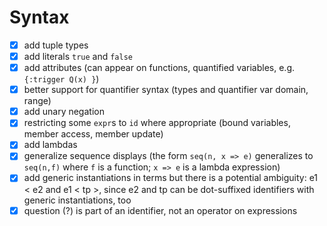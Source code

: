 # Syntax

- [X] add tuple types
- [X] add literals `true` and `false`
- [X] add attributes (can appear on functions, quantified variables, e.g. `{:trigger Q(x) }`)
- [X] better support for quantifier syntax (types and quantifier var domain, range)
- [X] add unary negation
- [X] restricting some `expr`s to `id` where appropriate (bound variables, member access, member update)
- [X] add lambdas
- [X] generalize sequence displays (the form `seq(n, x => e)` generalizes to `seq(n,f)` where `f` is a function; `x => e` is a lambda expression)
- [X] add generic instantiations in terms
  but there is a potential ambiguity: e1 < e2 and e1 < tp >, since e2 and tp can be dot-suffixed identifiers with generic instantiations, too
- [X] question (?) is part of an identifier, not an operator on expressions
